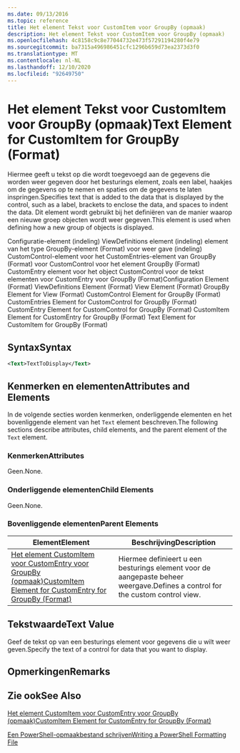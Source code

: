 ```yaml
---
ms.date: 09/13/2016
ms.topic: reference
title: Het element Tekst voor CustomItem voor GroupBy (opmaak)
description: Het element Tekst voor CustomItem voor GroupBy (opmaak)
ms.openlocfilehash: 4c8158c9c8e77044732e473f57291194280f4e79
ms.sourcegitcommit: ba7315a496986451cfc1296b659d73ea2373d3f0
ms.translationtype: MT
ms.contentlocale: nl-NL
ms.lasthandoff: 12/10/2020
ms.locfileid: "92649750"
---
```

# <a name="text-element-for-customitem-for-groupby-format"></a><span data-ttu-id="cd78e-103">Het element Tekst voor CustomItem voor GroupBy (opmaak)</span><span class="sxs-lookup"><span data-stu-id="cd78e-103">Text Element for CustomItem for GroupBy (Format)</span></span>

<span data-ttu-id="cd78e-104">Hiermee geeft u tekst op die wordt toegevoegd aan de gegevens die worden weer gegeven door het besturings element, zoals een label, haakjes om de gegevens op te nemen en spaties om de gegevens te laten inspringen.</span><span class="sxs-lookup"><span data-stu-id="cd78e-104">Specifies text that is added to the data that is displayed by the control, such as a label, brackets to enclose the data, and spaces to indent the data.</span></span> <span data-ttu-id="cd78e-105">Dit element wordt gebruikt bij het definiëren van de manier waarop een nieuwe groep objecten wordt weer gegeven.</span><span class="sxs-lookup"><span data-stu-id="cd78e-105">This element is used when defining how a new group of objects is displayed.</span></span>

<span data-ttu-id="cd78e-106">Configuratie-element (indeling) ViewDefinitions element (indeling) element van het type GroupBy-element (Format) voor weer gave (indeling) CustomControl-element voor het CustomEntries-element van GroupBy (Format) voor CustomControl voor het element GroupBy (Format) CustomEntry element voor het object CustomControl voor de tekst elementen voor CustomEntry voor GroupBy (Format)</span><span class="sxs-lookup"><span data-stu-id="cd78e-106">Configuration Element (Format) ViewDefinitions Element (Format) View Element (Format) GroupBy Element for View (Format) CustomControl Element for GroupBy (Format) CustomEntries Element for CustomControl for GroupBy (Format) CustomEntry Element for CustomControl for GroupBy (Format) CustomItem Element for CustomEntry for GroupBy (Format) Text Element for CustomItem for GroupBy (Format)</span></span>

## <a name="syntax"></a><span data-ttu-id="cd78e-107">Syntax</span><span class="sxs-lookup"><span data-stu-id="cd78e-107">Syntax</span></span>

```xml
<Text>TextToDisplay</Text>
```

## <a name="attributes-and-elements"></a><span data-ttu-id="cd78e-108">Kenmerken en elementen</span><span class="sxs-lookup"><span data-stu-id="cd78e-108">Attributes and Elements</span></span>

<span data-ttu-id="cd78e-109">In de volgende secties worden kenmerken, onderliggende elementen en het bovenliggende element van het `Text` element beschreven.</span><span class="sxs-lookup"><span data-stu-id="cd78e-109">The following sections describe attributes, child elements, and the parent element of the `Text` element.</span></span>

### <a name="attributes"></a><span data-ttu-id="cd78e-110">Kenmerken</span><span class="sxs-lookup"><span data-stu-id="cd78e-110">Attributes</span></span>

<span data-ttu-id="cd78e-111">Geen.</span><span class="sxs-lookup"><span data-stu-id="cd78e-111">None.</span></span>

### <a name="child-elements"></a><span data-ttu-id="cd78e-112">Onderliggende elementen</span><span class="sxs-lookup"><span data-stu-id="cd78e-112">Child Elements</span></span>

<span data-ttu-id="cd78e-113">Geen.</span><span class="sxs-lookup"><span data-stu-id="cd78e-113">None.</span></span>

### <a name="parent-elements"></a><span data-ttu-id="cd78e-114">Bovenliggende elementen</span><span class="sxs-lookup"><span data-stu-id="cd78e-114">Parent Elements</span></span>

|<span data-ttu-id="cd78e-115">Element</span><span class="sxs-lookup"><span data-stu-id="cd78e-115">Element</span></span>|<span data-ttu-id="cd78e-116">Beschrijving</span><span class="sxs-lookup"><span data-stu-id="cd78e-116">Description</span></span>|
|-------------|-----------------|
|[<span data-ttu-id="cd78e-117">Het element CustomItem voor CustomEntry voor GroupBy (opmaak)</span><span class="sxs-lookup"><span data-stu-id="cd78e-117">CustomItem Element for CustomEntry for GroupBy (Format)</span></span>](./customitem-element-for-customentry-for-groupby-format.md)|<span data-ttu-id="cd78e-118">Hiermee definieert u een besturings element voor de aangepaste beheer weergave.</span><span class="sxs-lookup"><span data-stu-id="cd78e-118">Defines a control for the custom control view.</span></span>|

## <a name="text-value"></a><span data-ttu-id="cd78e-119">Tekstwaarde</span><span class="sxs-lookup"><span data-stu-id="cd78e-119">Text Value</span></span>

<span data-ttu-id="cd78e-120">Geef de tekst op van een besturings element voor gegevens die u wilt weer geven.</span><span class="sxs-lookup"><span data-stu-id="cd78e-120">Specify the text of a control for data that you want to display.</span></span>

## <a name="remarks"></a><span data-ttu-id="cd78e-121">Opmerkingen</span><span class="sxs-lookup"><span data-stu-id="cd78e-121">Remarks</span></span>

## <a name="see-also"></a><span data-ttu-id="cd78e-122">Zie ook</span><span class="sxs-lookup"><span data-stu-id="cd78e-122">See Also</span></span>

[<span data-ttu-id="cd78e-123">Het element CustomItem voor CustomEntry voor GroupBy (opmaak)</span><span class="sxs-lookup"><span data-stu-id="cd78e-123">CustomItem Element for CustomEntry for GroupBy (Format)</span></span>](./customitem-element-for-customentry-for-groupby-format.md)

[<span data-ttu-id="cd78e-124">Een PowerShell-opmaakbestand schrijven</span><span class="sxs-lookup"><span data-stu-id="cd78e-124">Writing a PowerShell Formatting File</span></span>](./writing-a-powershell-formatting-file.md)
